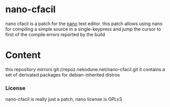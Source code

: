 # nano-cfacil #

nano cfacil is a patch for the [nano](http://www.nano-editor.org/) text editor.
this patch allows using nano for compiling a simple source in a single-keypress
and jump the cursor to first of the compile errors reported by the build

# Content #
this repository mirrors git://repoz.nekodune.net/nano-cfacil.git
it contains a set of derivated packages for debian-inherited distros

### License ###
nano-cfacil is really just a patch, nano license is GPLv3
